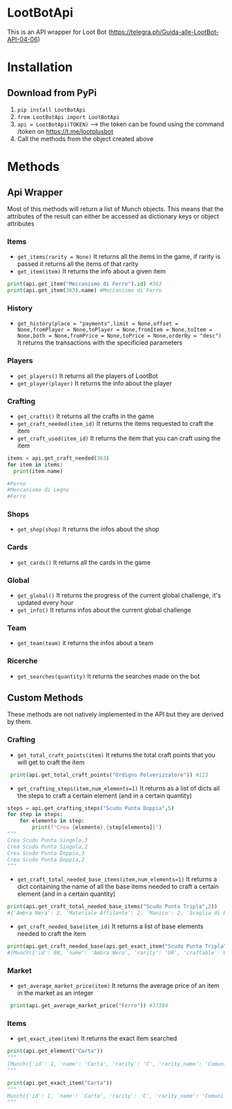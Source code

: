 # LootBotApi
This is an API wrapper for Loot Bot (https://telegra.ph/Guida-alle-LootBot-API-04-06)

# Installation
## Download from PyPi
1. `pip install LootBotApi`
2. `from LootBotApi import LootBotApi`
3. `api = LootBotApi(TOKEN)` --> the token can be found using the command /token on https://t.me/lootplusbot
4. Call the methods from the object created above


# Methods
## Api Wrapper
Most of this methods will return a list of Munch objects.
This means that the attributes of the result can either be accessed as dictionary keys or object attributes
### Items
* `get_items(rarity = None)` It returns all the items in the game, if rarity is passed it returns all the items of that rarity
* `get_item(item)` It returns the info about a given item
``` python
print(api.get_item("Meccanismo di Ferro").id) #363
print(api.get_item(363).name) #Meccanismo di Ferro
```
### History
* `get_history(place = "payments",limit = None,offset = None,fromPlayer = None,toPlayer = None,fromItem = None,toItem = None,both = None,fromPrice = None,toPrice = None,orderBy = "desc")` It returns the transactions with the specificied parameters

### Players
* `get_players()` It returns all the players of LootBot
* `get_player(player)` It returns the info about the player

### Crafting
* `get_crafts()` It returns all the crafts in the game
* `get_craft_needed(item_id)` It returns the items requested to craft the item
* `get_craft_used(item_id)` It returns the item that you can craft using the item
``` python
items = api.get_craft_needed(363)
for item in items:
  print(item.name)

#Perno
#Meccanismo di Legno
#Ferro
```

### Shops
* `get_shop(shop)` It returns the infos about the shop

### Cards
* `get_cards()` It returns all the cards in the game

### Global
* `get_global()` It returns the progress of the current global challenge, it's updated every hour
* `get_info()` It returns infos about the current global challenge

### Team
* `get_team(team)` it returns the infos about a team

### Ricerche
* `get_searches(quantity)` It returns the searches made on the bot

## Custom Methods
These methods are not natively implemented in the API but they are derived by them.

### Crafting
* `get_total_craft_points(item)` It returns the total craft points that you will get to craft the item
``` python
 print(api.get_total_craft_points("Ordigno Polverizzatore")) #113
```
* `get_crafting_steps(item,num_elements=1)` It returns as a list of dicts all the steps to craft a certain element (and in a certain quantity)
``` python
steps = api.get_crafting_steps("Scudo Punta Doppia",5)
for step in steps:
    for elemento in step:
        print(f"Crea {elemento},{step[elemento]}")
"""
Crea Scudo Punta Singola,3
Crea Scudo Punta Singola,2
Crea Scudo Punta Doppia,3
Crea Scudo Punta Doppia,2
"""
```

* `get_craft_total_needed_base_items(item,num_elements=1)` It returns a dict containing the name of all the base items needed to craft a certain element (and in a certain quantity)
``` python
print(api.get_craft_total_needed_base_items("Scudo Punta Tripla",2))
#{'Ambra Nera': 2, 'Materiale Affilante': 2, 'Manico': 2, 'Scaglia di Rubino': 2, 'Metallo': 2, 'Scheggia': 2, 'Nastro Adesivo': 2}
```

* `get_craft_needed_base(item_id)`  It returns a list of base elements needed to craft the item
``` python
print(api.get_craft_needed_base(api.get_exact_item("Scudo Punta Tripla").id))
#[Munch({'id': 80, 'name': 'Ambra Nera', 'rarity': 'UR', 'craftable': 0}), Munch({'id': 127, 'name': 'Materiale Affilante', 'rarity': 'UR', 'craftable': 0})]
```

### Market
* `get_average_market_price(item)` It returns the average price of an item in the market as an integer
``` python
 print(api.get_average_market_price("Ferro")) #37394
```

### Items
* `get_exact_item(item)` It returns the exact item searched
``` python
print(api.get_element("Carta"))
"""
[Munch({'id': 1, 'name': 'Carta', 'rarity': 'C', 'rarity_name': 'Comuni', 'value': 410, 'max_value': 205000, 'estimate': 2000, 'spread': 46, 'spread_tot': 0.116, 'craftable': 0, 'reborn': 1, 'power': 0, 'power_armor': 0, 'power_shield': 0, 'dragon_power': 0, 'critical': 0, 'craft_pnt': 0, 'cons_val': 0}), Munch({'id': 8, 'name': 'Carta Stropicciata', 'rarity': 'NC', 'rarity_name': 'Non Comuni', 'value': 810, 'max_value': 405000, 'estimate': 1237, 'spread': 44, 'spread_tot': 0.084, 'craftable': 0, 'reborn': 1, 'power': 0, 'power_armor': 0, 'power_shield': 0, 'dragon_power': 0, 'critical': 0, 'craft_pnt': 0, 'cons_val': 0}), Munch({'id': 35, 'name': 'Aereo di Carta Piccolo', 'rarity': 'NC', 'rarity_name': 'Non Comuni', 'value': 1121, 'max_value': 1121000, 'estimate': 11750, 'spread': 30, 'spread_tot': 0.001, 'craftable': 1, 'reborn': 1, 'power': 0, 'power_armor': 0, 'power_shield': 0, 'dragon_power': 0, 'critical': 0, 'craft_pnt': 0, 'cons_val': 0.1}), Munch({'id': 36, 'name': 'Aereo di Carta Grande', 'rarity': 'R', 'rarity_name': 'Rari', 'value': 1697, 'max_value': 1697000, 'estimate': 13045, 'spread': 28, 'spread_tot': 0.001, 'craftable': 1, 'reborn': 1, 'power': 0, 'power_armor': 0, 'power_shield': 0, 'dragon_power': 0, 'critical': 0, 'craft_pnt': 1, 'cons_val': 0.15}), Munch({'id': 37, 'name': 'Caccia di Carta', 'rarity': 'UR', 'rarity_name': 'Ultra Rari', 'value': 3468, 'max_value': 3468000, 'estimate': 4650, 'spread': 25, 'spread_tot': 0, 'craftable': 1, 'reborn': 1, 'power': 0, 'power_armor': 0, 'power_shield': 0, 'dragon_power': 0, 'critical': 0, 'craft_pnt': 3, 'cons_val': 0.25})]
"""

print(api.get_exact_item("Carta"))
"""
Munch({'id': 1, 'name': 'Carta', 'rarity': 'C', 'rarity_name': 'Comuni', 'value': 410, 'max_value': 205000, 'estimate': 2000, 'spread': 46, 'spread_tot': 0.116, 'craftable': 0, 'reborn': 1, 'power': 0, 'power_armor': 0, 'power_shield': 0, 'dragon_power': 0, 'critical': 0, 'craft_pnt': 0, 'cons_val': 0})
"""
```
